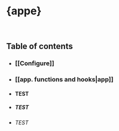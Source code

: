
# {appe}

 

## Table of contents

* ### [[Configure]]
* ### [[app. functions and hooks|app]]
* #### TEST
* ##### TEST
* ###### TEST

 

